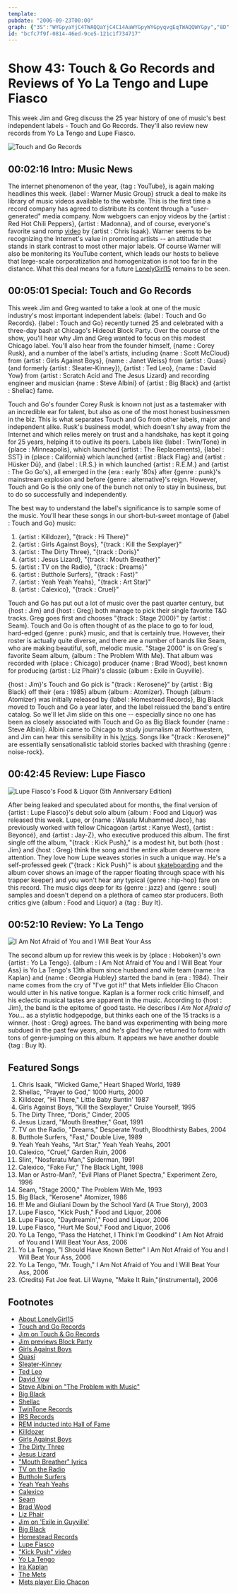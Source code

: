 ```yaml
---
template: 
pubdate: "2006-09-23T00:00"
graph: {"3S":"WYGpyaYjC4TWAQQaYjC4C14AaWYGpyWYGpyqvgEqTWAQQWYGpy","8D":"BJaWVhULBZhULBZmfVDbNHb0fhULBZBHc4AmfVDbG5hbqmfVDbJULPVuLXpXgJIVWuLXpXMWSMvlkPAcBEA8rJzZKVJzZKVLMOLSfN9rrkO7lOP60DHsbBULbURGesbBULSN41FsbBUL4srM4W6xQBW6xQBdyv0H1YEClBLsPGSYMFzt7ATqGz7SXainqHCPyWjxdez3CSNXwnRQHAImSOOcAXli9w2aHxD5JU3tUBjglMzx1YECl6hmWw7WwDqMOJ5z7WwDqVjtkUVjtkUxwJdGLMOLSvLe99IylQnvLe99","1Z9":"0TMKmBKVd6BKVd6EJfy7BAy8PBKVd6BKVd6SnpzmBKVd6hqi2TBB5sDBKVd6BKVd6cseeE0TMKmBB5sD0TMKmjVH9K0TMKmBFxuT97qipX6cfd97qipBHm1G","2EY":"BEbTOv3fDaBEbTOaFleCBEbTONgrjeBEbTOnHkiu97qipX6cfd97qipBHm1G"}
id: "bcfc7f9f-0814-46ed-9ce5-121c1f734717"
---
```






# Show 43: Touch & Go Records and Reviews of Yo La Tengo and Lupe Fiasco

This week Jim and Greg discuss the 25 year history of one of music's best independent labels - Touch and Go Records. They'll also review new records from Yo La Tengo and Lupe Fiasco.

![Touch and Go Records](https://static.soundopinions.org/images/2006/touchandgo.jpg)



## 00:02:16 Intro: Music News

The internet phenomenon of the year, {tag : YouTube}, is again making headlines this week. {label : Warner Music Group} struck a deal to make its library of music videos available to the website. This is the first time a record company has agreed to distribute its content through a "user-generated" media company. Now webgoers can enjoy videos by the {artist : Red Hot Chili Peppers}, {artist : Madonna}, and of course, everyone's favorite sand romp [video](https://www.youtube.com/watch?v=UAOxCqSxRD0&feature=kp) by {artist : Chris Isaak}. Warner seems to be recognizing the Internet's value in promoting artists -- an attitude that stands in stark contrast to most other major labels. Of course Warner will also be monitoring its YouTube content, which leads our hosts to believe that large-scale corporatization and homogenization is not too far in the distance. What this deal means for a future [LonelyGirl15](https://www.youtube.com/user/lonelygirl15) remains to be seen.



## 00:05:01 Special: Touch and Go Records

This week Jim and Greg wanted to take a look at one of the music industry's most important independent labels: {label : Touch and Go Records}. {label : Touch and Go} recently turned 25 and celebrated with a three-day bash at Chicago's Hideout Block Party. Over the course of the show, you'll hear why Jim and Greg wanted to focus on this modest Chicago label. You'll also hear from the founder himself, {name : Corey Rusk}, and a number of the label's artists, including {name : Scott McCloud} from {artist : Girls Against Boys}, {name : Janet Weiss} from {artist : Quasi} (and formerly {artist : Sleater-Kinney}), {artist : Ted Leo}, {name : David Yow} from {artist : Scratch Acid and The Jesus Lizard} and recording engineer and musician {name : Steve Albini} of {artist : Big Black} and {artist : Shellac} fame.

Touch and Go's founder Corey Rusk is known not just as a tastemaker with an incredible ear for talent, but also as one of the most honest businessmen in the biz. This is what separates Touch and Go from other labels, major and independent alike. Rusk's business model, which doesn't shy away from the Internet and which relies merely on trust and a handshake, has kept it going for 25 years, helping it to outlive its peers. Labels like {label : Twin/Tone} in {place : Minneapolis}, which launched {artist : The Replacements}, {label : SST} in {place : California} which launched {artist : Black Flag} and {artist : Hüsker Dü}, and {label : I.R.S.} in which launched {artist : R.E.M.} and {artist : The Go Go's}, all emerged in the {era : early '80s} after {genre : punk}'s mainstream explosion and before {genre : alternative}'s reign. However, Touch and Go is the only one of the bunch not only to stay in business, but to do so successfully and independently.

The best way to understand the label's significance is to sample some of the music. You'll hear these songs in our short-but-sweet montage of {label : Touch and Go} music:

1. {artist : Killdozer}, "{track : Hi There}"
2. {artist : Girls Against Boys}, "{track : Kill the Sexplayer}"
3. {artist : The Dirty Three}, "{track : Doris}"
4. {artist : Jesus Lizard}, "{track : Mouth Breather}"
5. {artist : TV on the Radio}, "{track : Dreams}"
6. {artist : Butthole Surfers}, "{track : Fast}"
7. {artist : Yeah Yeah Yeahs}, "{track : Art Star}"
8. {artist : Calexico}, "{track : Cruel}"

Touch and Go has put out a lot of music over the past quarter century, but {host : Jim} and {host : Greg} both manage to pick their single favorite T&G tracks. Greg goes first and chooses "{track : Stage 2000}" by {artist : Seam}. Touch and Go is often thought of as the place to go to for loud, hard-edged {genre : punk} music, and that is certainly true. However, their roster is actually quite diverse, and there are a number of bands like Seam, who are making beautiful, soft, melodic music. "Stage 2000" is on Greg's favorite Seam album, {album : The Problem With Me}. That album was recorded with {place : Chicago} producer {name : Brad Wood}, best known for producing {artist : Liz Phair}'s classic {album : Exile in Guyville}.

{host : Jim}'s Touch and Go pick is "{track : Kerosene}" by {artist : Big Black} off their {era : 1985} album {album : Atomizer}. Though {album : Atomizer} was initially released by {label : Homestead Records}, Big Black moved to Touch and Go a year later, and the label reissued the band's entire catalog. So we'll let Jim slide on this one -- especially since no one has been as closely associated with Touch and Go as Big Black founder {name : Steve Albini}. Albini came to Chicago to study journalism at Northwestern, and Jim can hear this sensibility in his [lyrics](http://rock.rapgenius.com/Big-black-kerosene-lyrics). Songs like "{track : Kerosene}" are essentially sensationalistic tabloid stories backed with thrashing {genre : noise-rock}.



## 00:42:45 Review: Lupe Fiasco

![Lupe Fiasco's Food & Liquor (5th Anniversary Edition)](https://static.soundopinions.org/assets/43/1Z90.jpg)

After being leaked and speculated about for months, the final version of {artist : Lupe Fiasco}'s debut solo album {album : Food and Liquor} was released this week. Lupe, or {name : Wasalu Muhammed Jaco}, has previously worked with fellow Chicagoan {artist : Kanye West}, {artist : Beyoncé}, and {artist : Jay-Z}, who executive produced this album. The first single off the album, "{track : Kick Push}," is a modest hit, but both {host : Jim} and {host : Greg} think the song and the entire album deserve more attention. They love how Lupe weaves stories in such a unique way. He's a self-professed geek ("{track : Kick Push}" is about [skateboarding](http://www.azlyrics.com/lyrics/lupefiasco/kickpush.html) and the album cover shows an image of the rapper floating through space with his trapper keeper) and you won't hear any typical {genre : hip-hop} fare on this record. The music digs deep for its {genre : jazz} and {genre : soul} samples and doesn't depend on a plethora of cameo star producers. Both critics give {album : Food and Liquor} a {tag : Buy It}.



## 00:52:10 Review: Yo La Tengo

![I Am Not Afraid of You and I Will Beat Your Ass](https://static.soundopinions.org/assets/43/2EY0.jpg)

The second album up for review this week is by {place : Hoboken}'s own {artist : Yo La Tengo}. {album : I Am Not Afraid of You and I Will Beat Your Ass} is Yo La Tengo's 13th album since husband and wife team {name : Ira Kaplan} and {name : Georgia Hubley} started the band in {era : 1984}. Their name comes from the cry of "I've got it!" that Mets infielder Elio Chacon would utter in his native tongue. Kaplan is a former rock critic himself, and his eclectic musical tastes are apparent in the music. According to {host : Jim}, the band is the epitome of good taste. He describes *I Am Not Afraid of You...* as a stylistic hodgepodge, but thinks each one of the 15 tracks is a winner. {host : Greg} agrees. The band was experimenting with being more subdued in the past few years, and he's glad they've returned to form with tons of genre-jumping on this album. It appears we have another double {tag : Buy It}.



## Featured Songs

1. Chris Isaak, "Wicked Game," Heart Shaped World, 1989
2. Shellac, "Prayer to God," 1000 Hurts, 2000
3. Killdozer, "Hi There," Little Baby Buntin' 1987
4. Girls Against Boys, "Kill the Sexplayer," Cruise Yourself, 1995
5. The Dirty Three, "Doris," Cinder, 2005
6. Jesus Lizard, "Mouth Breather," Goat, 1991
7. TV on the Radio, "Dreams," Desperate Youth, Bloodthirsty Babes, 2004
8. Butthole Surfers, "Fast," Double Live, 1989
9. Yeah Yeah Yeahs, "Art Star," Yeah Yeah Yeahs, 2001
10. Calexico, "Cruel," Garden Ruin, 2006
11. Slint, "Nosferatu Man," Spiderman, 1991
12. Calexico, "Fake Fur," The Black Light, 1998
13. Man or Astro-Man?, "Evil Plans of Planet Spectra," Experiment Zero, 1996
14. Seam, "Stage 2000," The Problem With Me, 1993
15. Big Black, "Kerosene" Atomizer, 1986
16. !!! Me and Giuliani Down by the School Yard (A True Story), 2003
17. Lupe Fiasco, "Kick Push," Food and Liquor, 2006
18. Lupe Fiasco, "Daydreamin'," Food and Liquor, 2006
19. Lupe Fiasco, "Hurt Me Soul," Food and Liquor, 2006
20. Yo La Tengo, "Pass the Hatchet, I Think I'm Goodkind" I Am Not Afraid of You and I Will Beat Your Ass, 2006
21. Yo La Tengo, "I Should Have Known Better" I Am Not Afraid of You and I Will Beat Your Ass, 2006
22. Yo La Tengo, "Mr. Tough," I Am Not Afraid of You and I Will Beat Your Ass, 2006
23. (Credits) Fat Joe feat. Lil Wayne, "Make It Rain,"(instrumental), 2006



## Footnotes

- [About LonelyGirl15](http://onthemedia.org/transcripts/transcripts_090106_d.html)
- [Touch and Go Records](http://www.tgrec.com/)
- [Jim on Touch & Go Records](http://www.jimdero.com/News%202006/TouchandGoSept3.htm)
- [Jim previews Block Party](http://www.jimdero.com/News%202006/BlockpartypreviewSept8.htm)
- [Girls Against Boys](http://www.tgrec.com/bands/band.php?id=47)
- [Quasi](http://www.tgrec.com/bands/band.php?id=19)
- [Sleater-Kinney](http://www.sleater-kinney.com/)
- [Ted Leo](http://www.tgrec.com/bands/band.php?id=92)
- [David Yow](http://www.allmusic.com/artist/david-yow-mn0000813705)
- [Steve Albini on "The Problem with Music"](http://negativland.com/albini.html)
- [Big Black](http://www.tgrec.com/bands/band.php?id=34)
- [Shellac](http://www.tgrec.com/bands/band.php?id=34)
- [TwinTone Records](http://www.twintone.com/)
- [IRS Records](http://www.onamrecords.com/IRS_Records.html)
- [REM inducted into Hall of Fame](http://www.usatoday.com/life/music/news/2006-09-17-REM-hall-of-fame_x.htm)
- [Killdozer](http://www.allmusic.com/artist/killdozer-mn0000079780)
- [Girls Against Boys](http://www.gvsb.com/)
- [The Dirty Three](http://www.tgrec.com/bands/album.php?id=365)
- [Jesus Lizard](http://en.wikipedia.org/wiki/The_Jesus_Lizard)
- ["Mouth Breather" lyrics](http://www.thejesuslizard.net/lyrics/goat.htm)
- [TV on the Radio](http://www.allmusic.com/artist/tv-on-the-radio-mn0000012972)
- [Butthole Surfers](http://www.buttholesurfers.com/)
- [Yeah Yeah Yeahs](http://www.yeahyeahyeahs.com/)
- [Calexico](http://www.casadecalexico.com/)
- [Seam](http://www.touchandgorecords.com/bands/band.php?id=67)
- [Brad Wood](http://en.wikipedia.org/wiki/Brad_Wood)
- [Liz Phair](http://www.allmusic.com/artist/liz-phair-mn0000225930)
- [Jim on 'Exile in Guyville'](http://www.jimdero.com/News2002/GreatPhair.htm)
- [Big Black](http://www.allmusic.com/cg/amg.dll?p=amg&token=ADFEAEE47C19DC4FA87520D69D3D4DC7FA7FFB07D063FD831F29461BDFBA3C54DD5F26B904A595C4AEF877AB7BAFFF28E85B05D3CEE456FECC0640&sql=11:jz6htra9klox)
- [Homestead Records](http://en.wikipedia.org/wiki/Homestead_Records)
- [Lupe Fiasco](http://www.lupefiasco.com/)
- ["Kick Push" video](http://www.youtube.com/watch?v=MP0gXiVCrII)
- [Yo La Tengo](http://www.yolatengo.com/)
- [Ira Kaplan](http://www.allmusic.com/cg/amg.dll?p=amg&token=ADFEAEE47C19DC4FA87520D69D3D4DC7FA7FFB07D063FD831F29461BDFBA3C54DD5F26B904A595C4AEF877AB7BAFFF28E85B05D7C9E452F9CC0640&sql=11:hjfuxqq5ld0e)
- [The Mets](http://mets.mlb.com/)
- [Mets player Elio Chacon](http://www.baseball-reference.com/c/chacoel01.shtml)